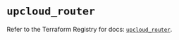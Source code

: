 # `upcloud_router`

Refer to the Terraform Registry for docs: [`upcloud_router`](https://registry.terraform.io/providers/upcloudltd/upcloud/5.25.0/docs/resources/router).
